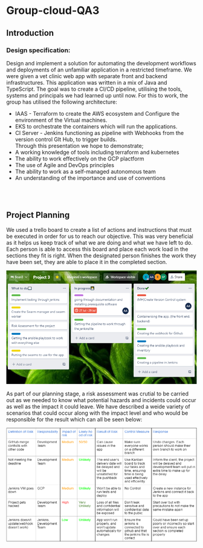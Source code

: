 # Group-cloud-QA3

## Introduction
### Design specification:
Design and implement a solution for automating the development workflows and deployments of an unfamiliar application in a restricted timeframe. 
We were given a vet clinic web app with separate front and backend infrastructures. This application was written in a mix of Java and TypeScript.
The goal was to create a CI/CD pipeline, utilising the tools, systems and principals we had learned up until now.
For this to work, the group has utilised the following architecture: <br/>
- IAAS - Terraform to create the AWS ecosystem and Configure the environment of the Virtual machines.
- EKS to orchestrate the containers which will run the applications.
- CI Server - Jenkins functioning as pipeline with Webhooks from the version control GIt Hub, to trigger builds.<br/>
Through this presentation we hope to demonstrate;
- A working knowledge of tools including terraform and kubernetes
- The ability to work effectively on the GCP plactform
- The use of Agile and DevOps principles
- The ability to work as a self-managed autonomous team
- An understanding of the importance and use of conventions<br/>
<br/>
<br/>

## Project Planning
We used a trello board to create a list of actions and instructions that must be executed in order for us to reach our objective. This was very beneficial as it helps us keep track of what we are doing and what we have left to do. Each person is able to access this board and place each work load in the sections they fit is right. When the designated person finishes the work they have been set, they are able to place it in the completed section.

<p align= "centre">
        <img width="600" height="300" src="images/board.PNG">

As part of our planning stage, a risk assessment was crutial to be carried out as we needed to know what potential hazards and incidents could occur as well as the impact it could leave. We have described a weide variety of scenarios that could occur along with the impact level and who would be responsible for the result which can all be seen below:

<p align= "centre">
        <img width="600" height="300" src="images/risk.PNG">


